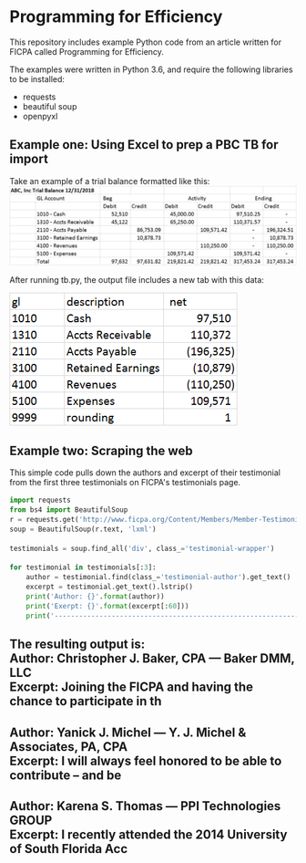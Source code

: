 # Programming for Efficiency
This repository includes example Python code from an article written for FICPA called Programming for Efficiency. 

The examples were written in Python 3.6, and require the following libraries to be installed:

<ul>
<li>requests</li>
<li>beautiful soup</li>
<li>openpyxl</li>
</ul>

## Example one: Using Excel to prep a PBC TB for import

Take an example of a trial balance formatted like this:
<br>
![Image of Yaktocat](\images\pbc.png)

After running tb.py, the output file includes a new tab with this data:
 
![Image of Yaktocat](\images\output.png)

## Example two: Scraping the web

This simple code pulls down the authors and excerpt of their testimonial from the first three testimonials on FICPA's testimonials page.


~~~~python
import requests
from bs4 import BeautifulSoup
r = requests.get('http://www.ficpa.org/Content/Members/Member-Testimonials.aspx')
soup = BeautifulSoup(r.text, 'lxml')

testimonials = soup.find_all('div', class_='testimonial-wrapper')

for testimonial in testimonials[:3]:
    author = testimonial.find(class_='testimonial-author').get_text()
    excerpt = testimonial.get_text().lstrip()
    print('Author: {}'.format(author))
    print('Exerpt: {}'.format(excerpt[:60]))
    print('-------------------------------------------------------------------')
~~~~
The resulting output is:<br>
Author: Christopher J. Baker, CPA  — Baker DMM, LLC <br>
Excerpt: Joining the FICPA and having the chance to participate in th
-------------------------------------------------------------------
Author: Yanick J. Michel  — Y. J. Michel & Associates, PA, CPA <br>
Excerpt: I will always feel honored to be able to contribute – and be
-------------------------------------------------------------------
Author: Karena S. Thomas  — PPI Technologies GROUP <br>
Excerpt: I recently attended the 2014 University of South Florida Acc
-------------------------------------------------------------------


